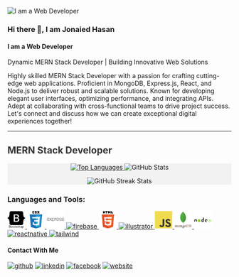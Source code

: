 
![I am a Web Developer](https://i.ibb.co/KzT5SFs/Add-a-heading.png)
### Hi there 👋, I am Jonaied Hasan
#### I am a Web Developer
Dynamic MERN Stack Developer | Building Innovative Web Solutions

Highly skilled MERN Stack Developer with a passion for crafting cutting-edge web applications. Proficient in MongoDB, Express.js, React, and Node.js to deliver robust and scalable solutions. Known for developing elegant user interfaces, optimizing performance, and integrating APIs. Adept at collaborating with cross-functional teams to drive project success. Let's connect and discuss how we can create exceptional digital experiences together!

<hr>

<h2 style="color: #333333;">MERN Stack Developer</h2>

<div align='center' style="background-color: #f2f2f2">
  <p align="center">
  <a href="https://github.com/JonaiedHasan">
    <img src="https://github-readme-stats.vercel.app/api/top-langs/?username=JonaiedHasan&show_icons=true&theme=radical" alt="Top Languages" />
  </a>
  <img src="https://github-readme-stats.vercel.app/api?username=JonaiedHasan&show_icons=true&theme=radical" alt="GitHub Stats" />
</p>



<p align="center">
  <img src="https://streak-stats.demolab.com/?user=JonaiedHasan&show_icons=true&theme=radical" alt="GitHub Streak Stats" />
</p>
</div>


<h3 align="left">Languages and Tools:</h3>
<p align="left"> <a href="https://getbootstrap.com" target="_blank" rel="noreferrer"> <img src="https://raw.githubusercontent.com/devicons/devicon/master/icons/bootstrap/bootstrap-plain-wordmark.svg" alt="bootstrap" width="40" height="40"/> </a> <a href="https://www.w3schools.com/css/" target="_blank" rel="noreferrer"> <img src="https://raw.githubusercontent.com/devicons/devicon/master/icons/css3/css3-original-wordmark.svg" alt="css3" width="40" height="40"/> </a> <a href="https://expressjs.com" target="_blank" rel="noreferrer"> <img src="https://raw.githubusercontent.com/devicons/devicon/master/icons/express/express-original-wordmark.svg" alt="express" width="40" height="40"/> </a> <a href="https://firebase.google.com/" target="_blank" rel="noreferrer"> <img src="https://www.vectorlogo.zone/logos/firebase/firebase-icon.svg" alt="firebase" width="40" height="40"/> </a> <a href="https://www.w3.org/html/" target="_blank" rel="noreferrer"> <img src="https://raw.githubusercontent.com/devicons/devicon/master/icons/html5/html5-original-wordmark.svg" alt="html5" width="40" height="40"/> </a> <a href="https://www.adobe.com/in/products/illustrator.html" target="_blank" rel="noreferrer"> <img src="https://www.vectorlogo.zone/logos/adobe_illustrator/adobe_illustrator-icon.svg" alt="illustrator" width="40" height="40"/> </a> <a href="https://developer.mozilla.org/en-US/docs/Web/JavaScript" target="_blank" rel="noreferrer"> <img src="https://raw.githubusercontent.com/devicons/devicon/master/icons/javascript/javascript-original.svg" alt="javascript" width="40" height="40"/> </a> <a href="https://www.mongodb.com/" target="_blank" rel="noreferrer"> <img src="https://raw.githubusercontent.com/devicons/devicon/master/icons/mongodb/mongodb-original-wordmark.svg" alt="mongodb" width="40" height="40"/> </a> <a href="https://nodejs.org" target="_blank" rel="noreferrer"> <img src="https://raw.githubusercontent.com/devicons/devicon/master/icons/nodejs/nodejs-original-wordmark.svg" alt="nodejs" width="40" height="40"/> </a> <a href="https://reactnative.dev/" target="_blank" rel="noreferrer"> <img src="https://reactnative.dev/img/header_logo.svg" alt="reactnative" width="40" height="40"/> </a> <a href="https://tailwindcss.com/" target="_blank" rel="noreferrer"> <img src="https://www.vectorlogo.zone/logos/tailwindcss/tailwindcss-icon.svg" alt="tailwind" width="40" height="40"/> </a> </p>

#### Contact With Me
[<img src='https://cdn.jsdelivr.net/npm/simple-icons@3.0.1/icons/github.svg' alt='github' height='40'>](https://github.com/JonaiedHasan)  [<img src='https://cdn.jsdelivr.net/npm/simple-icons@3.0.1/icons/linkedin.svg' alt='linkedin' height='40'>](https://www.linkedin.com/in/jonaied-hasan-alvi/)  [<img src='https://cdn.jsdelivr.net/npm/simple-icons@3.0.1/icons/facebook.svg' alt='facebook' height='40'>](https://www.facebook.com/jonaied.hasan.984)  [<img src='https://cdn.jsdelivr.net/npm/simple-icons@3.0.1/icons/icloud.svg' alt='website' height='40'>](https://portfolio-fe149.web.app/)  






